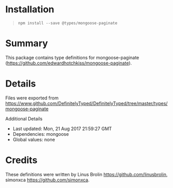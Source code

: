 # Installation
> `npm install --save @types/mongoose-paginate`

# Summary
This package contains type definitions for mongoose-paginate (https://github.com/edwardhotchkiss/mongoose-paginate).

# Details
Files were exported from https://www.github.com/DefinitelyTyped/DefinitelyTyped/tree/master/types/mongoose-paginate

Additional Details
 * Last updated: Mon, 21 Aug 2017 21:59:27 GMT
 * Dependencies: mongoose
 * Global values: none

# Credits
These definitions were written by Linus Brolin <https://github.com/linusbrolin>, simonxca <https://github.com/simonxca>.
